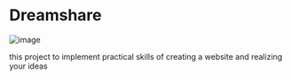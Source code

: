 # Dreamshare

![image](https://user-images.githubusercontent.com/78477702/184546356-a2e7d3df-47c2-4428-843e-cf1cf6faf33f.png)

this project to implement practical skills of creating a website and realizing your ideas
